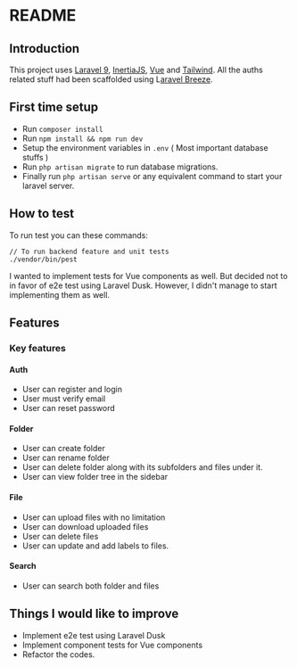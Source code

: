 # README

## Introduction

This project uses [Laravel 9](https://laravel.com/docs/8.x), [InertiaJS](https://inertiajs.com/), [Vue](https://vuejs.org/) and [Tailwind](https://tailwindcss.com/). All the auths related stuff had been scaffolded using L[aravel Breeze](https://laravel.com/docs/8.x/starter-kits#laravel-breeze).

## First time setup

- Run `composer install`
- Run `npm install && npm run dev`
- Setup the environment variables in `.env` ( Most important database stuffs )
- Run `php artisan migrate` to run database migrations.
- Finally run `php artisan serve` or any equivalent command to start your laravel server.

## How to test

To run test you can these commands:

```
// To run backend feature and unit tests
./vendor/bin/pest
```

I wanted to implement tests for Vue components as well. But decided not to in favor of e2e test using Laravel Dusk. However, I didn't manage to start implementing them as well.

## Features

### Key features

#### Auth

- User can register and login
- User must verify email
- User can reset password

#### Folder

- User can create folder
- User can rename folder
- User can delete folder along with its subfolders and files under it.
- User can view folder tree in the sidebar

#### File

- User can upload files with no limitation
- User can download uploaded files
- User can delete files
- User can update and add labels to files.

#### Search

- User can search both folder and files

## Things I would like to improve

- Implement e2e test using Laravel Dusk
- Implement component tests for Vue components
- Refactor the codes.
